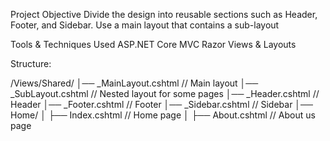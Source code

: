Project Objective
Divide the design into reusable sections such as Header, Footer, and Sidebar.
Use a main layout that contains a sub-layout

Tools & Techniques Used
ASP.NET Core MVC
Razor Views & Layouts

 Structure:
 
/Views/Shared/
│── _MainLayout.cshtml // Main layout
│── _SubLayout.cshtml // Nested layout for some pages
│── _Header.cshtml // Header
│── _Footer.cshtml // Footer
│── _Sidebar.cshtml // Sidebar
│── Home/
│ ├── Index.cshtml // Home page
│ ├── About.cshtml // About us page
